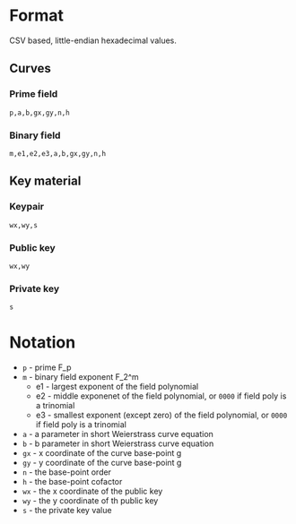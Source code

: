 # Format
CSV based, little-endian hexadecimal values.

## Curves
### Prime field
`p,a,b,gx,gy,n,h`


### Binary field
`m,e1,e2,e3,a,b,gx,gy,n,h`

## Key material
### Keypair
`wx,wy,s`

### Public key
`wx,wy`

### Private key
`s`

# Notation
 - `p` - prime F_p
 - `m` - binary field exponent F_2^m
   - e1 - largest exponent of the field polynomial
   - e2 - middle exponenet of the field polynomial, or `0000` if field poly is a trinomial
   - e3 - smallest exponent (except zero) of the field polynomial, or `0000` if field poly is a trinomial
 - `a` - a parameter in short Weierstrass curve equation
 - `b` - b parameter in short Weierstrass curve equation
 - `gx` - x coordinate of the curve base-point g
 - `gy` - y coordinate of the curve base-point g
 - `n` - the base-point order
 - `h` - the base-point cofactor
 - `wx` - the x coordinate of the public key
 - `wy` - the y coordinate of th public key
 - `s` - the private key value